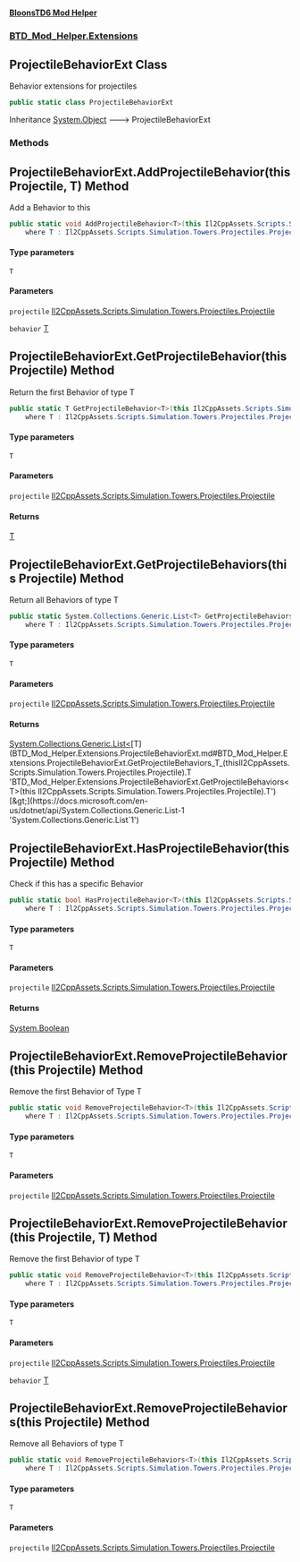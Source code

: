 #### [BloonsTD6 Mod Helper](README.md 'README')
### [BTD_Mod_Helper.Extensions](README.md#BTD_Mod_Helper.Extensions 'BTD_Mod_Helper.Extensions')

## ProjectileBehaviorExt Class

Behavior extensions for projectiles

```csharp
public static class ProjectileBehaviorExt
```

Inheritance [System.Object](https://docs.microsoft.com/en-us/dotnet/api/System.Object 'System.Object') &#129106; ProjectileBehaviorExt
### Methods

<a name='BTD_Mod_Helper.Extensions.ProjectileBehaviorExt.AddProjectileBehavior_T_(thisIl2CppAssets.Scripts.Simulation.Towers.Projectiles.Projectile,T)'></a>

## ProjectileBehaviorExt.AddProjectileBehavior<T>(this Projectile, T) Method

Add a Behavior to this

```csharp
public static void AddProjectileBehavior<T>(this Il2CppAssets.Scripts.Simulation.Towers.Projectiles.Projectile projectile, T behavior)
    where T : Il2CppAssets.Scripts.Simulation.Towers.Projectiles.ProjectileBehavior;
```
#### Type parameters

<a name='BTD_Mod_Helper.Extensions.ProjectileBehaviorExt.AddProjectileBehavior_T_(thisIl2CppAssets.Scripts.Simulation.Towers.Projectiles.Projectile,T).T'></a>

`T`
#### Parameters

<a name='BTD_Mod_Helper.Extensions.ProjectileBehaviorExt.AddProjectileBehavior_T_(thisIl2CppAssets.Scripts.Simulation.Towers.Projectiles.Projectile,T).projectile'></a>

`projectile` [Il2CppAssets.Scripts.Simulation.Towers.Projectiles.Projectile](https://docs.microsoft.com/en-us/dotnet/api/Il2CppAssets.Scripts.Simulation.Towers.Projectiles.Projectile 'Il2CppAssets.Scripts.Simulation.Towers.Projectiles.Projectile')

<a name='BTD_Mod_Helper.Extensions.ProjectileBehaviorExt.AddProjectileBehavior_T_(thisIl2CppAssets.Scripts.Simulation.Towers.Projectiles.Projectile,T).behavior'></a>

`behavior` [T](BTD_Mod_Helper.Extensions.ProjectileBehaviorExt.md#BTD_Mod_Helper.Extensions.ProjectileBehaviorExt.AddProjectileBehavior_T_(thisIl2CppAssets.Scripts.Simulation.Towers.Projectiles.Projectile,T).T 'BTD_Mod_Helper.Extensions.ProjectileBehaviorExt.AddProjectileBehavior<T>(this Il2CppAssets.Scripts.Simulation.Towers.Projectiles.Projectile, T).T')

<a name='BTD_Mod_Helper.Extensions.ProjectileBehaviorExt.GetProjectileBehavior_T_(thisIl2CppAssets.Scripts.Simulation.Towers.Projectiles.Projectile)'></a>

## ProjectileBehaviorExt.GetProjectileBehavior<T>(this Projectile) Method

Return the first Behavior of type T

```csharp
public static T GetProjectileBehavior<T>(this Il2CppAssets.Scripts.Simulation.Towers.Projectiles.Projectile projectile)
    where T : Il2CppAssets.Scripts.Simulation.Towers.Projectiles.ProjectileBehavior;
```
#### Type parameters

<a name='BTD_Mod_Helper.Extensions.ProjectileBehaviorExt.GetProjectileBehavior_T_(thisIl2CppAssets.Scripts.Simulation.Towers.Projectiles.Projectile).T'></a>

`T`
#### Parameters

<a name='BTD_Mod_Helper.Extensions.ProjectileBehaviorExt.GetProjectileBehavior_T_(thisIl2CppAssets.Scripts.Simulation.Towers.Projectiles.Projectile).projectile'></a>

`projectile` [Il2CppAssets.Scripts.Simulation.Towers.Projectiles.Projectile](https://docs.microsoft.com/en-us/dotnet/api/Il2CppAssets.Scripts.Simulation.Towers.Projectiles.Projectile 'Il2CppAssets.Scripts.Simulation.Towers.Projectiles.Projectile')

#### Returns
[T](BTD_Mod_Helper.Extensions.ProjectileBehaviorExt.md#BTD_Mod_Helper.Extensions.ProjectileBehaviorExt.GetProjectileBehavior_T_(thisIl2CppAssets.Scripts.Simulation.Towers.Projectiles.Projectile).T 'BTD_Mod_Helper.Extensions.ProjectileBehaviorExt.GetProjectileBehavior<T>(this Il2CppAssets.Scripts.Simulation.Towers.Projectiles.Projectile).T')

<a name='BTD_Mod_Helper.Extensions.ProjectileBehaviorExt.GetProjectileBehaviors_T_(thisIl2CppAssets.Scripts.Simulation.Towers.Projectiles.Projectile)'></a>

## ProjectileBehaviorExt.GetProjectileBehaviors<T>(this Projectile) Method

Return all Behaviors of type T

```csharp
public static System.Collections.Generic.List<T> GetProjectileBehaviors<T>(this Il2CppAssets.Scripts.Simulation.Towers.Projectiles.Projectile projectile)
    where T : Il2CppAssets.Scripts.Simulation.Towers.Projectiles.ProjectileBehavior;
```
#### Type parameters

<a name='BTD_Mod_Helper.Extensions.ProjectileBehaviorExt.GetProjectileBehaviors_T_(thisIl2CppAssets.Scripts.Simulation.Towers.Projectiles.Projectile).T'></a>

`T`
#### Parameters

<a name='BTD_Mod_Helper.Extensions.ProjectileBehaviorExt.GetProjectileBehaviors_T_(thisIl2CppAssets.Scripts.Simulation.Towers.Projectiles.Projectile).projectile'></a>

`projectile` [Il2CppAssets.Scripts.Simulation.Towers.Projectiles.Projectile](https://docs.microsoft.com/en-us/dotnet/api/Il2CppAssets.Scripts.Simulation.Towers.Projectiles.Projectile 'Il2CppAssets.Scripts.Simulation.Towers.Projectiles.Projectile')

#### Returns
[System.Collections.Generic.List&lt;](https://docs.microsoft.com/en-us/dotnet/api/System.Collections.Generic.List-1 'System.Collections.Generic.List`1')[T](BTD_Mod_Helper.Extensions.ProjectileBehaviorExt.md#BTD_Mod_Helper.Extensions.ProjectileBehaviorExt.GetProjectileBehaviors_T_(thisIl2CppAssets.Scripts.Simulation.Towers.Projectiles.Projectile).T 'BTD_Mod_Helper.Extensions.ProjectileBehaviorExt.GetProjectileBehaviors<T>(this Il2CppAssets.Scripts.Simulation.Towers.Projectiles.Projectile).T')[&gt;](https://docs.microsoft.com/en-us/dotnet/api/System.Collections.Generic.List-1 'System.Collections.Generic.List`1')

<a name='BTD_Mod_Helper.Extensions.ProjectileBehaviorExt.HasProjectileBehavior_T_(thisIl2CppAssets.Scripts.Simulation.Towers.Projectiles.Projectile)'></a>

## ProjectileBehaviorExt.HasProjectileBehavior<T>(this Projectile) Method

Check if this has a specific Behavior

```csharp
public static bool HasProjectileBehavior<T>(this Il2CppAssets.Scripts.Simulation.Towers.Projectiles.Projectile projectile)
    where T : Il2CppAssets.Scripts.Simulation.Towers.Projectiles.ProjectileBehavior;
```
#### Type parameters

<a name='BTD_Mod_Helper.Extensions.ProjectileBehaviorExt.HasProjectileBehavior_T_(thisIl2CppAssets.Scripts.Simulation.Towers.Projectiles.Projectile).T'></a>

`T`
#### Parameters

<a name='BTD_Mod_Helper.Extensions.ProjectileBehaviorExt.HasProjectileBehavior_T_(thisIl2CppAssets.Scripts.Simulation.Towers.Projectiles.Projectile).projectile'></a>

`projectile` [Il2CppAssets.Scripts.Simulation.Towers.Projectiles.Projectile](https://docs.microsoft.com/en-us/dotnet/api/Il2CppAssets.Scripts.Simulation.Towers.Projectiles.Projectile 'Il2CppAssets.Scripts.Simulation.Towers.Projectiles.Projectile')

#### Returns
[System.Boolean](https://docs.microsoft.com/en-us/dotnet/api/System.Boolean 'System.Boolean')

<a name='BTD_Mod_Helper.Extensions.ProjectileBehaviorExt.RemoveProjectileBehavior_T_(thisIl2CppAssets.Scripts.Simulation.Towers.Projectiles.Projectile)'></a>

## ProjectileBehaviorExt.RemoveProjectileBehavior<T>(this Projectile) Method

Remove the first Behavior of Type T

```csharp
public static void RemoveProjectileBehavior<T>(this Il2CppAssets.Scripts.Simulation.Towers.Projectiles.Projectile projectile)
    where T : Il2CppAssets.Scripts.Simulation.Towers.Projectiles.ProjectileBehavior;
```
#### Type parameters

<a name='BTD_Mod_Helper.Extensions.ProjectileBehaviorExt.RemoveProjectileBehavior_T_(thisIl2CppAssets.Scripts.Simulation.Towers.Projectiles.Projectile).T'></a>

`T`
#### Parameters

<a name='BTD_Mod_Helper.Extensions.ProjectileBehaviorExt.RemoveProjectileBehavior_T_(thisIl2CppAssets.Scripts.Simulation.Towers.Projectiles.Projectile).projectile'></a>

`projectile` [Il2CppAssets.Scripts.Simulation.Towers.Projectiles.Projectile](https://docs.microsoft.com/en-us/dotnet/api/Il2CppAssets.Scripts.Simulation.Towers.Projectiles.Projectile 'Il2CppAssets.Scripts.Simulation.Towers.Projectiles.Projectile')

<a name='BTD_Mod_Helper.Extensions.ProjectileBehaviorExt.RemoveProjectileBehavior_T_(thisIl2CppAssets.Scripts.Simulation.Towers.Projectiles.Projectile,T)'></a>

## ProjectileBehaviorExt.RemoveProjectileBehavior<T>(this Projectile, T) Method

Remove the first Behavior of type T

```csharp
public static void RemoveProjectileBehavior<T>(this Il2CppAssets.Scripts.Simulation.Towers.Projectiles.Projectile projectile, T behavior)
    where T : Il2CppAssets.Scripts.Simulation.Towers.Projectiles.ProjectileBehavior;
```
#### Type parameters

<a name='BTD_Mod_Helper.Extensions.ProjectileBehaviorExt.RemoveProjectileBehavior_T_(thisIl2CppAssets.Scripts.Simulation.Towers.Projectiles.Projectile,T).T'></a>

`T`
#### Parameters

<a name='BTD_Mod_Helper.Extensions.ProjectileBehaviorExt.RemoveProjectileBehavior_T_(thisIl2CppAssets.Scripts.Simulation.Towers.Projectiles.Projectile,T).projectile'></a>

`projectile` [Il2CppAssets.Scripts.Simulation.Towers.Projectiles.Projectile](https://docs.microsoft.com/en-us/dotnet/api/Il2CppAssets.Scripts.Simulation.Towers.Projectiles.Projectile 'Il2CppAssets.Scripts.Simulation.Towers.Projectiles.Projectile')

<a name='BTD_Mod_Helper.Extensions.ProjectileBehaviorExt.RemoveProjectileBehavior_T_(thisIl2CppAssets.Scripts.Simulation.Towers.Projectiles.Projectile,T).behavior'></a>

`behavior` [T](BTD_Mod_Helper.Extensions.ProjectileBehaviorExt.md#BTD_Mod_Helper.Extensions.ProjectileBehaviorExt.RemoveProjectileBehavior_T_(thisIl2CppAssets.Scripts.Simulation.Towers.Projectiles.Projectile,T).T 'BTD_Mod_Helper.Extensions.ProjectileBehaviorExt.RemoveProjectileBehavior<T>(this Il2CppAssets.Scripts.Simulation.Towers.Projectiles.Projectile, T).T')

<a name='BTD_Mod_Helper.Extensions.ProjectileBehaviorExt.RemoveProjectileBehaviors_T_(thisIl2CppAssets.Scripts.Simulation.Towers.Projectiles.Projectile)'></a>

## ProjectileBehaviorExt.RemoveProjectileBehaviors<T>(this Projectile) Method

Remove all Behaviors of type T

```csharp
public static void RemoveProjectileBehaviors<T>(this Il2CppAssets.Scripts.Simulation.Towers.Projectiles.Projectile projectile)
    where T : Il2CppAssets.Scripts.Simulation.Towers.Projectiles.ProjectileBehavior;
```
#### Type parameters

<a name='BTD_Mod_Helper.Extensions.ProjectileBehaviorExt.RemoveProjectileBehaviors_T_(thisIl2CppAssets.Scripts.Simulation.Towers.Projectiles.Projectile).T'></a>

`T`
#### Parameters

<a name='BTD_Mod_Helper.Extensions.ProjectileBehaviorExt.RemoveProjectileBehaviors_T_(thisIl2CppAssets.Scripts.Simulation.Towers.Projectiles.Projectile).projectile'></a>

`projectile` [Il2CppAssets.Scripts.Simulation.Towers.Projectiles.Projectile](https://docs.microsoft.com/en-us/dotnet/api/Il2CppAssets.Scripts.Simulation.Towers.Projectiles.Projectile 'Il2CppAssets.Scripts.Simulation.Towers.Projectiles.Projectile')